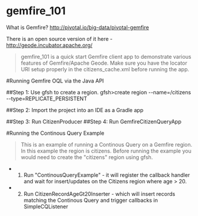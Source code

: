 # gemfire_101

What is Gemfire?
http://pivotal.io/big-data/pivotal-gemfire

There is an open source version of it here - http://geode.incubator.apache.org/

>gemfire_101 is a quick start Gemfire client app to demonstrate various features of Gemfire/Apache Geode. Make sure you have the locator URI setup properly in the citizens_cache.xml before running the app.

#Running Gemfire OQL via the Java API

##Step 1: Use gfsh to create a region.
	gfsh>create region --name=/citizens --type=REPLICATE_PERSISTENT
	
##Step 2: Import the project into an IDE as a Gradle app

##Step 3: Run CitizenProducer
##Step 4: Run GemfireCitizenQueryApp


#Running the Continous Query Example

>This is an example of running a Continous Query on a Gemfire region. In this example the region is citizens.
>Before running the example you would need to create the "citizens" region using gfsh.

 - 1) Run "ContinousQueryExample" - it will register the callback handler and wait for insert/updates on the Citizens region where age > 20.
 - 2) Run CitizenRecordAgeGt20Inserter - which will insert records matching the Continous Query and trigger callbacks in SimpleCQListener




